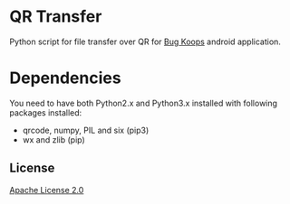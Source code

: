 # QR Transfer
Python script for file transfer over QR for [Bug Koops][1] android application.

# Dependencies
You need to have both Python2.x and Python3.x installed with following packages installed:

 - qrcode, numpy, PIL and six (pip3)
 - wx and zlib (pip)

## License

[Apache License 2.0][2]

[1]: https://gitlab.com/links234/BugKoops
[2]: http://www.apache.org/licenses/LICENSE-2.0
